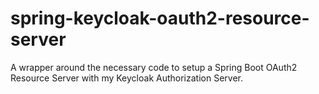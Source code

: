 # spring-keycloak-oauth2-resource-server

A wrapper around the necessary code to setup a Spring Boot OAuth2 Resource Server with my Keycloak Authorization Server.